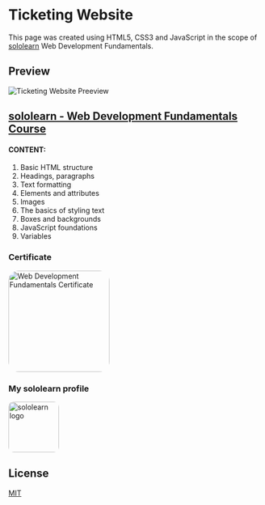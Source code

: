 # Ticketing Website

This page was created using HTML5, CSS3 and JavaScript in the scope of [sololearn](https://www.sololearn.com/) Web Development Fundamentals.

## Preview

![Ticketing Website Preeview](https://lh3.googleusercontent.com/pw/AMWts8CN02GSBPC5eJG-3vr7ga0REDZHUOdhCj9Sf6aJKpzFgLqdF4kSy30Q5Dgf4XiWR7WH-vz3QxFxFN5b-5j3RopB81N9Swez5754yicS6LHJxV5RF9rgwq9HNPiqQbA-6M1QbDvZF4FzFQ_wIlbSvbonKQ=w1243-h716-no?authuser=0)

## [sololearn - Web Development Fundamentals Course](https://www.sololearn.com/learning/1141)

#### CONTENT:
1. Basic HTML structure
2. Headings, paragraphs
3. Text formatting
4. Elements and attributes
5. Images
6. The basics of styling text
7. Boxes and backgrounds
8. JavaScript foundations
9. Variables

### Certificate

<a href="https://www.sololearn.com/certificates/CT-PMXFNYGH"><img src="https://lh3.googleusercontent.com/pw/AMWts8C-xEYdqfY5Me9LELDbpkaOQvL4wO169vSeaNGUA2hzOVboecI_JLyrtF64-5Jd8YvC3cAeUJrSehF8cUlhxISp-MFqM3y2jDaHaiR0eQtflSzay-VLqVE0O0FWE7ylFbDGz7krIwtQDt9zTIefMSZjpQ=w1657-h1170-no?authuser=0" width="200" style="border-radius: 10%;" alt="Web Development Fundamentals Certificate"></a>

### My sololearn profile

<a href="https://www.sololearn.com/profile/25684479"><img src="https://lh3.googleusercontent.com/pw/AMWts8AH1gAwZiFEPm4wfSO680xtfCofmXKb3ycz-YBBXrfMhCI16hkZU6I-IR9mC8GJEjBz-pJmnRbHLk74MkeMfnuxJ5lKEXWPxxaGcBbFoldD_av49ff_YknLVX5GY7NX2UUNTkgcSoLGhKnKmZA8I5ZF9w=w259-h194-no?authuser=0" style="border-radius: 10%;" width="100" alt="sololearn logo"></a>

## License

[MIT](https://choosealicense.com/licenses/mit/)
